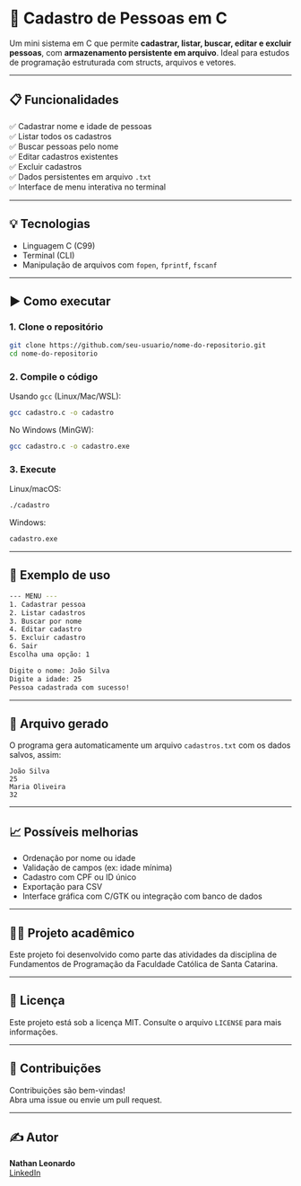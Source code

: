 
# 🧑 Cadastro de Pessoas em C

Um mini sistema em C que permite **cadastrar, listar, buscar, editar e excluir pessoas**, com **armazenamento persistente em arquivo**. Ideal para estudos de programação estruturada com structs, arquivos e vetores.

---

## 📋 Funcionalidades

✅ Cadastrar nome e idade de pessoas  
✅ Listar todos os cadastros  
✅ Buscar pessoas pelo nome  
✅ Editar cadastros existentes  
✅ Excluir cadastros  
✅ Dados persistentes em arquivo `.txt`  
✅ Interface de menu interativa no terminal

---

## 💡 Tecnologias

- Linguagem C (C99)
- Terminal (CLI)
- Manipulação de arquivos com `fopen`, `fprintf`, `fscanf`

---

## ▶️ Como executar

### 1. Clone o repositório
```bash
git clone https://github.com/seu-usuario/nome-do-repositorio.git
cd nome-do-repositorio
```

### 2. Compile o código

Usando `gcc` (Linux/Mac/WSL):
```bash
gcc cadastro.c -o cadastro
```

No Windows (MinGW):
```bash
gcc cadastro.c -o cadastro.exe
```

### 3. Execute

Linux/macOS:
```bash
./cadastro
```

Windows:
```bash
cadastro.exe
```

---

## 💾 Exemplo de uso

```bash
--- MENU ---
1. Cadastrar pessoa
2. Listar cadastros
3. Buscar por nome
4. Editar cadastro
5. Excluir cadastro
6. Sair
Escolha uma opção: 1

Digite o nome: João Silva
Digite a idade: 25
Pessoa cadastrada com sucesso!
```

---

## 📂 Arquivo gerado

O programa gera automaticamente um arquivo `cadastros.txt` com os dados salvos, assim:

```
João Silva
25
Maria Oliveira
32
```

---

## 📈 Possíveis melhorias

- Ordenação por nome ou idade  
- Validação de campos (ex: idade mínima)  
- Cadastro com CPF ou ID único  
- Exportação para CSV  
- Interface gráfica com C/GTK ou integração com banco de dados

---

## 🧑‍🏫 Projeto acadêmico

Este projeto foi desenvolvido como parte das atividades da disciplina de Fundamentos de Programação da Faculdade Católica de Santa Catarina.

---

## 📄 Licença

Este projeto está sob a licença MIT. Consulte o arquivo `LICENSE` para mais informações.

---

## 🤝 Contribuições

Contribuições são bem-vindas!  
Abra uma issue ou envie um pull request.

---

## ✍️ Autor

**Nathan Leonardo**  
[LinkedIn](www.linkedin.com/in/nathan-leonardo-370b85328)
